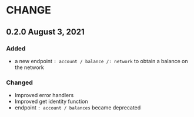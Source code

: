 # CHANGE

## 0.2.0 August 3, 2021

### Added

- a new endpoint `: account / balance /: network` to obtain a balance on the network

### Changed
- Improved error handlers
- Improved get identity function
- endpoint `: account / balances` became deprecated